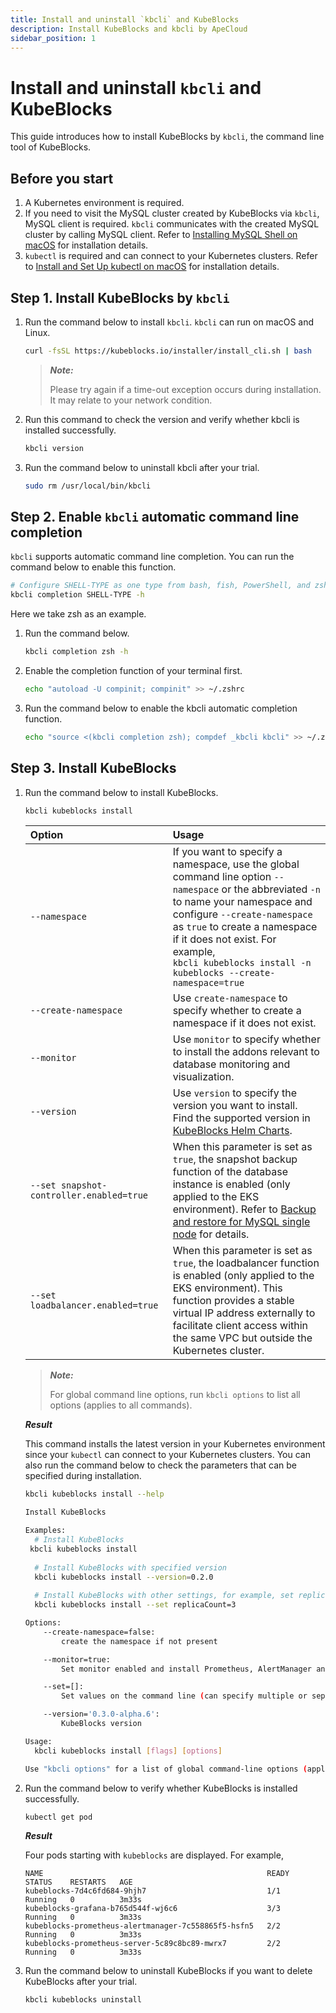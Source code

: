 ```yaml
---
title: Install and uninstall `kbcli` and KubeBlocks
description: Install KubeBlocks and kbcli by ApeCloud
sidebar_position: 1
---
```


# Install and uninstall `kbcli` and KubeBlocks

This guide introduces how to install KubeBlocks by `kbcli`, the command line tool of KubeBlocks.

## Before you start

1. A Kubernetes environment is required.
2. If you need to visit the MySQL cluster created by KubeBlocks via `kbcli`, MySQL client is required. `kbcli` communicates with the created MySQL cluster by calling MySQL client. Refer to [Installing MySQL Shell on macOS](https://dev.mysql.com/doc/mysql-shell/8.0/en/mysql-shell-install-macos-quick.html) for installation details.
3. `kubectl` is required and can connect to your Kubernetes clusters. Refer to [Install and Set Up kubectl on macOS](https://kubernetes.io/docs/tasks/tools/install-kubectl-macos/) for installation details.
   
## Step 1. Install KubeBlocks by `kbcli`

1. Run the command below to install `kbcli`. `kbcli` can run on macOS and Linux.
   ```bash
   curl -fsSL https://kubeblocks.io/installer/install_cli.sh | bash
   ```

   > ***Note:***
   > 
   > Please try again if a time-out exception occurs during installation. It may relate to your network condition.
2. Run this command to check the version and verify whether kbcli is installed successfully.
   ```bash
   kbcli version
   ```
3. Run the command below to uninstall kbcli after your trial.
   ```bash
   sudo rm /usr/local/bin/kbcli
   ```

## Step 2. Enable `kbcli` automatic command line completion

`kbcli` supports automatic command line completion. You can run the command below to enable this function.

```bash
# Configure SHELL-TYPE as one type from bash, fish, PowerShell, and zsh
kbcli completion SHELL-TYPE -h
```

Here we take zsh as an example.

1. Run the command below.
   ```bash
   kbcli completion zsh -h
   ```
2. Enable the completion function of your terminal first.
   ```bash
   echo "autoload -U compinit; compinit" >> ~/.zshrc
   ```
3. Run the command below to enable the kbcli automatic completion function.
   ```bash
   echo "source <(kbcli completion zsh); compdef _kbcli kbcli" >> ~/.zshrc
   ```

## Step 3. Install KubeBlocks

1. Run the command below to install KubeBlocks.
   ```bash
   kbcli kubeblocks install
   ```
   
   | **Option**       | **Usage**         |
   | :--              | :--               |
   | `--namespace` | If you want to specify a namespace, use the global command line option `--namespace` or the abbreviated `-n` to name your namespace and configure `--create-namespace` as `true` to create a namespace if it does not exist. For example, <br />```kbcli kubeblocks install -n kubeblocks --create-namespace=true``` |
   | `--create-namespace` | Use `create-namespace` to specify whether to create a namespace if it does not exist.|
   | `--monitor`      | Use `monitor` to specify whether to install the addons relevant to database monitoring and visualization.|
   | `--version`      | Use `version` to specify the version you want to install. Find the supported version in [KubeBlocks Helm Charts](https://github.com/apecloud/helm-charts).|
   | `--set snapshot-controller.enabled=true` | When this parameter is set as `true`, the snapshot backup function of the database instance is enabled (only applied to the EKS environment). Refer to [Backup and restore for MySQL single node](../manage_mysql_database_with_kubeblocks/backup_restore/backup_and_restore_for_MySQL_standalone.md) for details.|
   | `--set loadbalancer.enabled=true` | When this parameter is set as `true`, the loadbalancer function is enabled (only applied to the EKS environment). This function provides a stable virtual IP address externally to facilitate client access within the same VPC but outside the Kubernetes cluster.|

   > ***Note:***
   > 
   > For global command line options, run `kbcli options` to list all options (applies to all commands).

   ***Result***
   
   This command installs the latest version in your Kubernetes environment since your `kubectl` can connect to your Kubernetes clusters.
   You can also run the command below to check the parameters that can be specified during installation.
   ```bash
   kbcli kubeblocks install --help

   Install KubeBlocks

   Examples:
     # Install KubeBlocks
    kbcli kubeblocks install
  
     # Install KubeBlocks with specified version
     kbcli kubeblocks install --version=0.2.0
  
     # Install KubeBlocks with other settings, for example, set replicaCount to 3
     kbcli kubeblocks install --set replicaCount=3

   Options:
       --create-namespace=false:
           create the namespace if not present

       --monitor=true:
           Set monitor enabled and install Prometheus, AlertManager and Grafana (default true)

       --set=[]:
           Set values on the command line (can specify multiple or separate values with commas: key1=val1,key2=val2)

       --version='0.3.0-alpha.6':
           KubeBlocks version

   Usage:
     kbcli kubeblocks install [flags] [options]

   Use "kbcli options" for a list of global command-line options (applies to all commands).
   ```
2. Run the command below to verify whether KubeBlocks is installed successfully.
   ```bash
   kubectl get pod
   ```

   ***Result***

   Four pods starting with `kubeblocks` are displayed. For example,
   ```
   NAME                                                  READY   STATUS    RESTARTS   AGE
   kubeblocks-7d4c6fd684-9hjh7                           1/1     Running   0          3m33s
   kubeblocks-grafana-b765d544f-wj6c6                    3/3     Running   0          3m33s
   kubeblocks-prometheus-alertmanager-7c558865f5-hsfn5   2/2     Running   0          3m33s
   kubeblocks-prometheus-server-5c89c8bc89-mwrx7         2/2     Running   0          3m33s
   ```
3. Run the command below to uninstall KubeBlocks if you want to delete KubeBlocks after your trial.
   ```bash
   kbcli kubeblocks uninstall
   ```